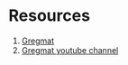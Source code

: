 # Resources
1. [Gregmat](https://www.gregmat.com/)
2. [Gregmat youtube channel](https://www.youtube.com/channel/UCktwzce9ncy_K78l1KBZkYQ)
